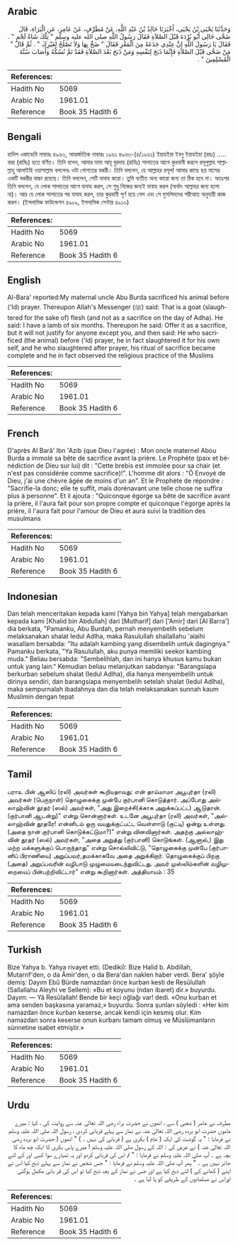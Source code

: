 ## Arabic


<div dir="rtl" lang="ar" style={{fontSize:'larger',backgroundColor:'#f8f9fa',padding:20}}>
وَحَدَّثَنَا يَحْيَى بْنُ يَحْيَى، أَخْبَرَنَا خَالِدُ بْنُ عَبْدِ اللَّهِ، عَنْ مُطَرِّفٍ، عَنْ عَامِرٍ، عَنِ الْبَرَاءِ، قَالَ ضَحَّى خَالِي أَبُو بُرْدَةَ قَبْلَ الصَّلاَةِ فَقَالَ رَسُولُ اللَّهِ صلى الله عليه وسلم ‏"‏ تِلْكَ شَاةُ لَحْمٍ ‏"‏ ‏.‏ فَقَالَ يَا رَسُولَ اللَّهِ إِنَّ عِنْدِي جَذَعَةً مِنَ الْمَعْزِ فَقَالَ ‏"‏ ضَحِّ بِهَا وَلاَ تَصْلُحُ لِغَيْرِكَ ‏"‏ ‏.‏ ثُمَّ قَالَ ‏"‏ مَنْ ضَحَّى قَبْلَ الصَّلاَةِ فَإِنَّمَا ذَبَحَ لِنَفْسِهِ وَمَنْ ذَبَحَ بَعْدَ الصَّلاَةِ فَقَدْ تَمَّ نُسُكُهُ وَأَصَابَ سُنَّةَ الْمُسْلِمِينَ ‏"‏ ‏.‏
</div>
<div style={{backgroundColor:'#f8f9fa',padding:20, marginBottom: 10}}><table> <thead> <tr> <th>References:</th> <th></th> </tr> </thead> <tbody><tr><td>Hadith No</td><td>5069</td></tr><tr><td>Arabic No</td><td>1961.01</td></tr><tr><td>Reference</td><td>Book 35 Hadith 6</td></tr></tbody></table></div>

## Bengali


<div dir="ltr" lang="bn" style={{fontSize:'larger',backgroundColor:'#f8f9fa',padding:20}}>
হাদিস একাডেমি নাম্বারঃ ৪৯৬৩, আন্তর্জাতিক নাম্বারঃ ১৯৬১ ৪৯৬৩-(৪/১৯৬১) ইয়াহইয়া ইবনু ইয়াহইয়া (রহঃ) ..... বারা (রাযিঃ) হতে বর্ণিত। তিনি বলেন, আমার মামা আবূ বুরদাহ (রাযিঃ) সালাতের আগে কুরবানী করলে রসূলুল্লাহ সাল্লাল্লাহু আলাইহি ওয়াসাল্লাম বললেনঃ ওটা গোশতের বকরী। তিনি বললেন, হে আল্লাহর রসূল! আমার কাছে ছয় মাসের একটি বকরীর বাচ্চা রয়েছে। তিনি বললেন, সেটি যাবাহ করো। তুমি ব্যতীত অন্য কারো জন্য তা ঠিক হবে না। অতঃপর তিনি বললেন, যে লোক সালাতের আগে যাবাহ করল, সে শুধু নিজের জন্যই যাবাহ করল (অর্থাৎ আল্লাহর জন্য হলো না)। আর যে লোক সালাতের পর যাবাহ করল, তার কুরবানী পূর্ণ হয়ে গেল এবং সে মুসলিমদের শরীআত অনুযায়ী কাজ করল। (ইসলামিক ফাউন্ডেশন ৪৯০৯, ইসলামিক সেন্টার ৪৯১৩)
</div>
<div style={{backgroundColor:'#f8f9fa',padding:20, marginBottom: 10}}><table> <thead> <tr> <th>References:</th> <th></th> </tr> </thead> <tbody><tr><td>Hadith No</td><td>5069</td></tr><tr><td>Arabic No</td><td>1961.01</td></tr><tr><td>Reference</td><td>Book 35 Hadith 6</td></tr></tbody></table></div>

## English


<div dir="ltr" lang="en" style={{fontSize:'larger',backgroundColor:'#f8f9fa',padding:20}}>
Al-Bara' reported:My maternal uncle Abu Burda sacrificed his animal before ('Id) prayer. Thereupon Allah's Messenger (ﷺ) said: That is a goat (slaughtered for the sake of) flesh (and not as a sacrifice on the day of Adha). He said: I have a lamb of six months. Thereupon he said: Offer it as a sacrifice, but it will not justify for anyone except you, and then said: He who sacrificed (the animal) before ('Id) prayer, he in fact slaughtered it for his own self, and he who slaughtered after prayer, his ritual of sacrifice became complete and he in fact observed the religious practice of the Muslims
</div>
<div style={{backgroundColor:'#f8f9fa',padding:20, marginBottom: 10}}><table> <thead> <tr> <th>References:</th> <th></th> </tr> </thead> <tbody><tr><td>Hadith No</td><td>5069</td></tr><tr><td>Arabic No</td><td>1961.01</td></tr><tr><td>Reference</td><td>Book 35 Hadith 6</td></tr></tbody></table></div>

## French


<div dir="ltr" lang="fr" style={{fontSize:'larger',backgroundColor:'#f8f9fa',padding:20}}>
D'après Al Barâ' Ibn 'Azib (que Dieu l'agrée) : Mon oncle maternel Abou Burda a immolé sa bête de sacrifice avant la prière. Le Prophète (paix et bénédiction de Dieu sur lui) dit : "Cette brebis est immolée pour sa chair (et n'est pas considérée comme sacrifice)!". L'homme dit alors : "Ô Envoyé de Dieu, j'ai une chèvre âgée de moins d'un an". Et le Prophète de répondre : "Sacrifie-la donc; elle te suffit, mais dorénavant une telle chose ne suffira plus à personne". Et il ajouta : "Quiconque égorge sa bête de sacrifice avant la prière, il l'aura fait pour son propre compte et quiconque l'égorge après la prière, il l'aura fait pour l'amour de Dieu et aura suivi la tradition des musulmans
</div>
<div style={{backgroundColor:'#f8f9fa',padding:20, marginBottom: 10}}><table> <thead> <tr> <th>References:</th> <th></th> </tr> </thead> <tbody><tr><td>Hadith No</td><td>5069</td></tr><tr><td>Arabic No</td><td>1961.01</td></tr><tr><td>Reference</td><td>Book 35 Hadith 6</td></tr></tbody></table></div>

## Indonesian


<div dir="ltr" lang="id" style={{fontSize:'larger',backgroundColor:'#f8f9fa',padding:20}}>
Dan telah menceritakan kepada kami [Yahya bin Yahya] telah mengabarkan kepada kami [Khalid bin Abdullah] dari [Mutharif] dari ['Amir] dari [Al Barra'] dia berkata, "Pamanku, Abu Burdah, pernah menyembelih sebelum melaksanakan shalat Iedul Adlha, maka Rasulullah shallallahu 'alaihi wasallam bersabda: "Itu adalah kambing yang disembelih untuk dagingnya." Pamanku berkata, "Ya Rasulullah, aku punya memiliki seekor kambing muda." Beliau bersabda: "Sembelihlah, dan ini hanya khusus kamu bukan untuk yang lain." Kemudian beliau melanjutkan sabdanya: "Barangsiapa berkurban sebelum shalat (Iedul Adlha), dia hanya menyembelih untuk dirinya sendiri, dan barangsiapa menyembelih setelah shalat (Iedul Adlha), maka sempurnalah ibadahnya dan dia telah melaksanakan sunnah kaum Muslimin dengan tepat
</div>
<div style={{backgroundColor:'#f8f9fa',padding:20, marginBottom: 10}}><table> <thead> <tr> <th>References:</th> <th></th> </tr> </thead> <tbody><tr><td>Hadith No</td><td>5069</td></tr><tr><td>Arabic No</td><td>1961.01</td></tr><tr><td>Reference</td><td>Book 35 Hadith 6</td></tr></tbody></table></div>

## Tamil


<div dir="ltr" lang="ta" style={{fontSize:'larger',backgroundColor:'#f8f9fa',padding:20}}>
பராஉ பின் ஆஸிப் (ரலி) அவர்கள் கூறியதாவது: என் தாய்மாமா அபூபுர்தா (ரலி) அவர்கள் (பெருநாள்) தொழுகைக்கு முன்பே குர்பானி கொடுத்தார். அப்போது அல்லாஹ்வின் தூதர் (ஸல்) அவர்கள், "அது இறைச்சி(க்காக அறுக்கப்பட்ட) ஆடுதான். (குர்பானி ஆடன்று)" என்று சொன்னார்கள். உடனே அபூபுர்தா (ரலி) அவர்கள், "அல்லாஹ்வின் தூதரே! என்னிடம் ஒரு வயதுக்குட்பட்ட வெள்ளாடு (குட்டி) ஒன்று உள்ளது. (அதை நான் குர்பானி கொடுக்கட்டுமா?)" என்று வினவினார்கள். அதற்கு அல்லாஹ்வின் தூதர் (ஸல்) அவர்கள், "அதை அறுத்து (குர்பானி) கொடுங்கள். (ஆனால்,) இது மற்ற மக்களுக்குப் பொருந்தாது" என்று சொல்லிவிட்டு, "தொழுகைக்கு முன்பே (குர்பானிப் பிராணியை) அறுப்பவர்,தமக்காகவே அதை அறுக்கிறார். தொழுகைக்குப் பிறகு (அதை) அறுப்பவரின் வழிபாடு முழுமையடைந்துவிட்டது. அவர் முஸ்லிம்களின் வழிமுறையைப் பின்பற்றிவிட்டார்" என்று கூறினார்கள். அத்தியாயம் : 35
</div>
<div style={{backgroundColor:'#f8f9fa',padding:20, marginBottom: 10}}><table> <thead> <tr> <th>References:</th> <th></th> </tr> </thead> <tbody><tr><td>Hadith No</td><td>5069</td></tr><tr><td>Arabic No</td><td>1961.01</td></tr><tr><td>Reference</td><td>Book 35 Hadith 6</td></tr></tbody></table></div>

## Turkish


<div dir="ltr" lang="tr" style={{fontSize:'larger',backgroundColor:'#f8f9fa',padding:20}}>
Bize Yahya b. Yahya rivayet etti. (Dediki): Bize Halid b. Abdillah, Mutarrif'den, o da Âmir'den, o da Bera'dan naklen haber verdi. Bera' şöyle demiş: Dayım Ebû Bürde namazdan önce kurban kesti de Resûlullah (Sallallahu Aleyhi ve Sellem): «Bu et koyunu (ndan ibaret) dir.» buyurdu. Dayım: — Yâ Resûlallah! Bende bir keçi oğlağı var! dedi. «Onu kurban et ama senden başkasına yaramaz,» buyurdu. Sonra şunları söyledi : «Her kim namazdan önce kurban keserse, ancak kendi için kesmiş olur. Kim namazdan sonra keserse onun kurbanı tamam olmuş ve Müslümanların sünnetine isabet etmiştir.»
</div>
<div style={{backgroundColor:'#f8f9fa',padding:20, marginBottom: 10}}><table> <thead> <tr> <th>References:</th> <th></th> </tr> </thead> <tbody><tr><td>Hadith No</td><td>5069</td></tr><tr><td>Arabic No</td><td>1961.01</td></tr><tr><td>Reference</td><td>Book 35 Hadith 6</td></tr></tbody></table></div>

## Urdu


<div dir="rtl" lang="ur" style={{fontSize:'larger',backgroundColor:'#f8f9fa',padding:20}}>
مطرف نے عامر ( شعبی ) سے ، انھوں نے حضرت براء رضی اللہ تعالیٰ عنہ سے روایت کی ، کہا : میرے ماموں حضرت ابو بردہ رضی اللہ تعالیٰ عنہ نے نماز سے پہلے قربانی کردی ، رسول اللہ صلی اللہ علیہ وسلم نے فرمایا : " یہ گوشت کی ایک ( عام ) بکری ہے ( قربانی کی نہیں ۔ ) " انھوں ( حضرت ابو بردہ رضی اللہ تعالیٰ عنہ ) نے عرض کی : اللہ کے رسول صلی اللہ علیہ وسلم ! میرے پاس بکری کا ایک چھ ماہ کا بچہ ہے ۔ آپ صلی اللہ علیہ وسلم نے فرمایا : " تم اس کی قربانی کردو اور یہ تمہارے سوا کسی اور کے لئے جائز نہیں ہے ۔ " پھر آپ صلی اللہ علیہ وسلم نے فرمایا : " جس شخص نے نماز سے پہلے ذبح کیا اس نے اپنے ( کھانے کے ) لئے ذبح کیا ہے اور جس نے نماز کے بعد ذبح کیا تو اس کی قر بانی مکمل ہوگئی اوراس نے مسلمانوں کے طریقے کو پا لیا ہے ۔
</div>
<div style={{backgroundColor:'#f8f9fa',padding:20, marginBottom: 10}}><table> <thead> <tr> <th>References:</th> <th></th> </tr> </thead> <tbody><tr><td>Hadith No</td><td>5069</td></tr><tr><td>Arabic No</td><td>1961.01</td></tr><tr><td>Reference</td><td>Book 35 Hadith 6</td></tr></tbody></table></div>